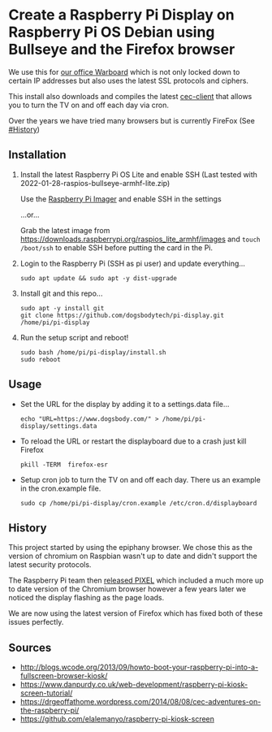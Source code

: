 # Create a Raspberry Pi Display on Raspberry Pi OS Debian using Bullseye and the Firefox browser

We use this for [our office Warboard](https://www.dogsbody.com/blog/the-warboard/) which is not only locked down to certain IP addresses but also uses the latest SSL protocols and ciphers. 

This install also downloads and compiles the latest [cec-client](https://github.com/Pulse-Eight/libcec) that allows you to turn the TV on and off each day via cron.

Over the years we have tried many browsers but is currently FireFox (See [#History](#History))

## Installation ##

1. Install the latest Raspberry Pi OS Lite and enable SSH (Last tested with 2022-01-28-raspios-bullseye-armhf-lite.zip)

   Use the [Raspberry Pi Imager](https://www.raspberrypi.com/software/) and enable SSH in the settings

   ...or...

   Grab the latest image from  https://downloads.raspberrypi.org/raspios_lite_armhf/images and `touch /boot/ssh` to enable SSH before putting the card in the Pi.

2. Login to the Raspberry Pi (SSH as pi user) and update everything...

   `sudo apt update && sudo apt -y dist-upgrade`

3. Install git and this repo...
   ```
   sudo apt -y install git
   git clone https://github.com/dogsbodytech/pi-display.git /home/pi/pi-display
   ```
4. Run the setup script and reboot!

   ```
   sudo bash /home/pi/pi-display/install.sh
   sudo reboot
   ```

## Usage ##
- Set the URL for the display by adding it to a settings.data file...

   `echo "URL=https://www.dogsbody.com/" > /home/pi/pi-display/settings.data`

- To reload the URL or restart the displayboard due to a crash just kill Firefox

   `pkill -TERM  firefox-esr`

- Setup cron job to turn the TV on and off each day. There us an example in the cron.example file.

   `sudo cp /home/pi/pi-display/cron.example /etc/cron.d/displayboard`

## History ##
This project started by using the epiphany browser. We chose this as the version of chromium on Raspbian wasn't up to date and didn't support the latest security protocols.

The Raspberry Pi team then [released PIXEL](https://www.raspberrypi.org/blog/introducing-pixel/) which included a much more up to date version of the Chromium browser however a few years later we noticed the display flashing as the page loads.

We are now using the latest version of Firefox which has fixed both of these issues perfectly.

## Sources ##
- http://blogs.wcode.org/2013/09/howto-boot-your-raspberry-pi-into-a-fullscreen-browser-kiosk/
- https://www.danpurdy.co.uk/web-development/raspberry-pi-kiosk-screen-tutorial/
- https://drgeoffathome.wordpress.com/2014/08/08/cec-adventures-on-the-raspberry-pi/
- https://github.com/elalemanyo/raspberry-pi-kiosk-screen
